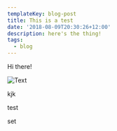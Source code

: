 ```yaml
---
templateKey: blog-post
title: This is a test
date: '2018-08-09T20:30:26+12:00'
description: here's the thing!
tags:
  - blog
---
```

Hi there!



![Text](/img/chemex.jpg)

kjk

test





set
